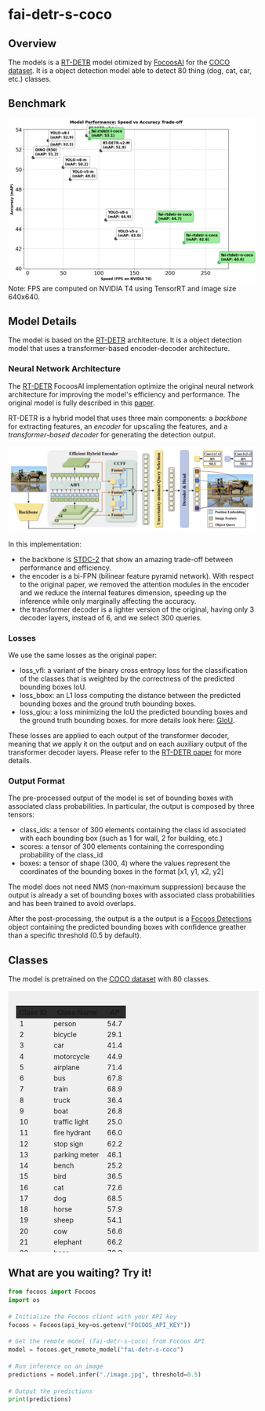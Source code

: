# fai-detr-s-coco

## Overview
The models is a [RT-DETR](https://github.com/lyuwenyu/RT-DETR) model otimized by [FocoosAI](https://focoos.ai) for the [COCO dataset](https://cocodataset.org/#home). It is a object detection model able to detect 80 thing (dog, cat, car, etc.) classes.


## Benchmark
![Benchmark Comparison](./fai-coco.png)
Note: FPS are computed on NVIDIA T4 using TensorRT and image size 640x640.

## Model Details
The model is based on the [RT-DETR](https://github.com/lyuwenyu/RT-DETR) architecture. It is a object detection model that uses a transformer-based encoder-decoder architecture.

### Neural Network Architecture
The [RT-DETR](https://github.com/lyuwenyu/RT-DETR) FocoosAI implementation optimize the original neural network architecture for improving the model's efficiency and performance. The original model is fully described in this [paper](https://arxiv.org/abs/2304.08069).

RT-DETR is a hybrid model that uses three main components: a *backbone* for extracting features, an *encoder* for upscaling the features, and a *transformer-based decoder* for generating the detection output.

![alt text](./rt-detr.png)

In this implementation:

- the backbone is [STDC-2](https://github.com/MichaelFan01/STDC-Seg) that show an amazing trade-off between performance and efficiency.
- the encoder is a bi-FPN (bilinear feature pyramid network). With respect to the original paper, we removed the attention modules in the encoder and we reduce the internal features dimension, speeding up the inference while only marginally affecting the accuracy.
- the transformer decoder is a lighter version of the original, having only 3 decoder layers, instead of 6, and we select 300 queries.

### Losses
We use the same losses as the original paper:

- loss_vfl: a variant of the binary cross entropy loss for the classification of the classes that is weighted by the correctness of the predicted bounding boxes IoU.
- loss_bbox: an L1 loss computing the distance between the predicted bounding boxes and the ground truth bounding boxes.
- loss_giou: a loss minimizing the IoU the predicted bounding boxes and the ground truth bounding boxes. for more details look here: [GIoU](https://giou.stanford.edu/).

These losses are applied to each output of the transformer decoder, meaning that we apply it on the output and on each auxiliary output of the transformer decoder layers.
Please refer to the [RT-DETR paper](https://arxiv.org/abs/2304.08069) for more details.

### Output Format
The pre-processed output of the model is set of bounding boxes with associated class probabilities. In particular, the output is composed by three tensors:

- class_ids: a tensor of 300 elements containing the class id associated with each bounding box (such as 1 for wall, 2 for building, etc.)
- scores: a tensor of 300 elements containing the corresponding probability of the class_id
- boxes: a tensor of shape (300, 4) where the values represent the coordinates of the bounding boxes in the format [x1, y1, x2, y2]

The model does not need NMS (non-maximum suppression) because the output is already a set of bounding boxes with associated class probabilities and has been trained to avoid overlaps.

After the post-processing, the output is a the output is a [Focoos Detections](https://github.com/FocoosAI/focoos/blob/4a317a269cb7758ea71b255faeba654d21182083/focoos/ports.py#L179) object containing the predicted bounding boxes with confidence greather than a specific threshold (0.5 by default).


## Classes
The model is pretrained on the [COCO dataset](https://cocodataset.org/#home) with 80 classes.

<div class="class-table" markdown>
  <style>
    .class-table {
      max-height: 500px;
      overflow-y: auto;
      /* border: 1px solid #ccc; */
      /* border-radius: 4px; */
      padding: 1rem;
      margin: 1rem 0;
      background: rgba(0,0,0,0.05);
      width: 95%;
      margin-left: auto;
      margin-right: auto;
    }
    .class-table table {
      width: 100%;
    }
    .class-table thead {
      position: sticky;
      top: 0;
      background: #2b2b2b;
      z-index: 1;
    }
  </style>
<table>
  <thead>
    <tr>
      <th>Class ID</th>
      <th>Class Name</th>
      <th>AP</th>
    </tr>
  </thead>
  <tbody>
  <tr>
      <td>1</td>
      <td>person</td>
      <td>54.7</td>
    </tr>
    <tr>
      <td>2</td>
      <td>bicycle</td>
      <td>29.1</td>
    </tr>
    <tr>
      <td>3</td>
      <td>car</td>
      <td>41.4</td>
    </tr>
    <tr>
      <td>4</td>
      <td>motorcycle</td>
      <td>44.9</td>
    </tr>
    <tr>
      <td>5</td>
      <td>airplane</td>
      <td>71.4</td>
    </tr>
    <tr>
      <td>6</td>
      <td>bus</td>
      <td>67.8</td>
    </tr>
    <tr>
      <td>7</td>
      <td>train</td>
      <td>68.9</td>
    </tr>
    <tr>
      <td>8</td>
      <td>truck</td>
      <td>36.4</td>
    </tr>
    <tr>
      <td>9</td>
      <td>boat</td>
      <td>26.8</td>
    </tr>
    <tr>
      <td>10</td>
      <td>traffic light</td>
      <td>25.0</td>
    </tr>
    <tr>
      <td>11</td>
      <td>fire hydrant</td>
      <td>66.0</td>
    </tr>
    <tr>
      <td>12</td>
      <td>stop sign</td>
      <td>62.2</td>
    </tr>
    <tr>
      <td>13</td>
      <td>parking meter</td>
      <td>46.1</td>
    </tr>
    <tr>
      <td>14</td>
      <td>bench</td>
      <td>25.2</td>
    </tr>
    <tr>
      <td>15</td>
      <td>bird</td>
      <td>36.5</td>
    </tr>
    <tr>
      <td>16</td>
      <td>cat</td>
      <td>72.6</td>
    </tr>
    <tr>
      <td>17</td>
      <td>dog</td>
      <td>68.5</td>
    </tr>
    <tr>
      <td>18</td>
      <td>horse</td>
      <td>57.9</td>
    </tr>
    <tr>
      <td>19</td>
      <td>sheep</td>
      <td>54.1</td>
    </tr>
    <tr>
      <td>20</td>
      <td>cow</td>
      <td>56.6</td>
    </tr>
    <tr>
      <td>21</td>
      <td>elephant</td>
      <td>66.2</td>
    </tr>
    <tr>
      <td>22</td>
      <td>bear</td>
      <td>78.3</td>
    </tr>
    <tr>
      <td>23</td>
      <td>zebra</td>
      <td>70.0</td>
    </tr>
    <tr>
      <td>24</td>
      <td>giraffe</td>
      <td>70.0</td>
    </tr>
    <tr>
      <td>25</td>
      <td>backpack</td>
      <td>14.9</td>
    </tr>
    <tr>
      <td>26</td>
      <td>umbrella</td>
      <td>39.9</td>
    </tr>
    <tr>
      <td>27</td>
      <td>handbag</td>
      <td>13.2</td>
    </tr>
    <tr>
      <td>28</td>
      <td>tie</td>
      <td>32.6</td>
    </tr>
    <tr>
      <td>29</td>
      <td>suitcase</td>
      <td>41.2</td>
    </tr>
    <tr>
      <td>30</td>
      <td>frisbee</td>
      <td>66.3</td>
    </tr>
    <tr>
      <td>31</td>
      <td>skis</td>
      <td>24.9</td>
    </tr>
    <tr>
      <td>32</td>
      <td>snowboard</td>
      <td>31.6</td>
    </tr>
    <tr>
      <td>33</td>
      <td>sports ball</td>
      <td>44.8</td>
    </tr>
    <tr>
      <td>34</td>
      <td>kite</td>
      <td>45.1</td>
    </tr>
    <tr>
      <td>35</td>
      <td>baseball bat</td>
      <td>29.7</td>
    </tr>
    <tr>
      <td>36</td>
      <td>baseball glove</td>
      <td>35.2</td>
    </tr>
    <tr>
      <td>37</td>
      <td>skateboard</td>
      <td>54.5</td>
    </tr>
    <tr>
      <td>38</td>
      <td>surfboard</td>
      <td>39.9</td>
    </tr>
    <tr>
      <td>39</td>
      <td>tennis racket</td>
      <td>46.1</td>
    </tr>
    <tr>
      <td>40</td>
      <td>bottle</td>
      <td>35.8</td>
    </tr>
    <tr>
      <td>41</td>
      <td>wine glass</td>
      <td>32.6</td>
    </tr>
    <tr>
      <td>42</td>
      <td>cup</td>
      <td>41.1</td>
    </tr>
    <tr>
      <td>43</td>
      <td>fork</td>
      <td>35.5</td>
    </tr>
    <tr>
      <td>44</td>
      <td>knife</td>
      <td>18.9</td>
    </tr>
    <tr>
      <td>45</td>
      <td>spoon</td>
      <td>18.0</td>
    </tr>
    <tr>
      <td>46</td>
      <td>bowl</td>
      <td>42.2</td>
    </tr>
    <tr>
      <td>47</td>
      <td>banana</td>
      <td>24.6</td>
    </tr>
    <tr>
      <td>48</td>
      <td>apple</td>
      <td>18.6</td>
    </tr>
    <tr>
      <td>49</td>
      <td>sandwich</td>
      <td>41.6</td>
    </tr>
    <tr>
      <td>50</td>
      <td>orange</td>
      <td>33.1</td>
    </tr>
    <tr>
      <td>51</td>
      <td>broccoli</td>
      <td>22.4</td>
    </tr>
    <tr>
      <td>52</td>
      <td>carrot</td>
      <td>22.2</td>
    </tr>
    <tr>
      <td>53</td>
      <td>hot dog</td>
      <td>37.6</td>
    </tr>
    <tr>
      <td>54</td>
      <td>pizza</td>
      <td>55.2</td>
    </tr>
    <tr>
      <td>55</td>
      <td>donut</td>
      <td>48.0</td>
    </tr>
    <tr>
      <td>56</td>
      <td>cake</td>
      <td>36.7</td>
    </tr>
    <tr>
      <td>57</td>
      <td>chair</td>
      <td>28.4</td>
    </tr>
    <tr>
      <td>58</td>
      <td>couch</td>
      <td>47.8</td>
    </tr>
    <tr>
      <td>59</td>
      <td>potted plant</td>
      <td>26.8</td>
    </tr>
    <tr>
      <td>60</td>
      <td>bed</td>
      <td>49.0</td>
    </tr>
    <tr>
      <td>61</td>
      <td>dining table</td>
      <td>30.5</td>
    </tr>
    <tr>
      <td>62</td>
      <td>toilet</td>
      <td>60.1</td>
    </tr>
    <tr>
      <td>63</td>
      <td>tv</td>
      <td>57.2</td>
    </tr>
    <tr>
      <td>64</td>
      <td>laptop</td>
      <td>59.6</td>
    </tr>
    <tr>
      <td>65</td>
      <td>mouse</td>
      <td>62.3</td>
    </tr>
    <tr>
      <td>66</td>
      <td>remote</td>
      <td>27.7</td>
    </tr>
    <tr>
      <td>67</td>
      <td>keyboard</td>
      <td>53.8</td>
    </tr>
    <tr>
      <td>68</td>
      <td>cell phone</td>
      <td>33.2</td>
    </tr>
    <tr>
      <td>69</td>
      <td>microwave</td>
      <td>60.7</td>
    </tr>
    <tr>
      <td>70</td>
      <td>oven</td>
      <td>38.8</td>
    </tr>
    <tr>
      <td>71</td>
      <td>toaster</td>
      <td>41.9</td>
    </tr>
    <tr>
      <td>72</td>
      <td>sink</td>
      <td>37.0</td>
    </tr>
    <tr>
      <td>73</td>
      <td>refrigerator</td>
      <td>57.6</td>
    </tr>
    <tr>
      <td>74</td>
      <td>book</td>
      <td>13.8</td>
    </tr>
    <tr>
      <td>75</td>
      <td>clock</td>
      <td>50.3</td>
    </tr>
    <tr>
      <td>76</td>
      <td>vase</td>
      <td>35.5</td>
    </tr>
    <tr>
      <td>77</td>
      <td>scissors</td>
      <td>31.8</td>
    </tr>
    <tr>
      <td>78</td>
      <td>teddy bear</td>
      <td>44.7</td>
    </tr>
    <tr>
      <td>79</td>
      <td>hair drier</td>
      <td>10.3</td>
    </tr>
    <tr>
      <td>80</td>
      <td>toothbrush</td>
      <td>26.8</td>
    </tr>
  </tbody>
</table>

</div>


## What are you waiting? Try it!
```python
from focoos import Focoos
import os

# Initialize the Focoos client with your API key
focoos = Focoos(api_key=os.getenv("FOCOOS_API_KEY"))

# Get the remote model (fai-detr-s-coco) from Focoos API
model = focoos.get_remote_model("fai-detr-s-coco")

# Run inference on an image
predictions = model.infer("./image.jpg", threshold=0.5)

# Output the predictions
print(predictions)
```
